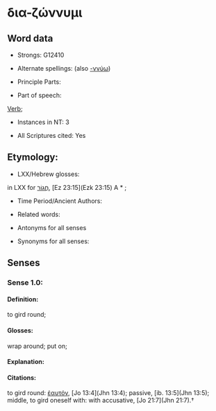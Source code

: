 # δια-ζώννυμι

<!-- Status: S2=NeedsFinalCheck -->
<!-- Lexica used for edits:   -->

## Word data

* Strongs: G12410

* Alternate spellings: (also [-ννύω]()) 

* Principle Parts: 


* Part of speech: 

[Verb](http://ugg.readthedocs.io/en/latest/verb.html); 

* Instances in NT: 3

* All Scriptures cited: Yes

## Etymology: 


* LXX/Hebrew glosses: 

in LXX for [חֲגוֹר](//en-uhl/H2290), [Ez 23:15](Ezk 23:15) A * ;

* Time Period/Ancient Authors: 


* Related words: 

* Antonyms for all senses

* Synonyms for all senses: 


## Senses 


### Sense  1.0: 

#### Definition:

to gird round;

#### Glosses: 

wrap around; put on; 

#### Explanation: 



#### Citations: 

to gird round: [ἑαυτόν](), [Jo 13:4](Jhn 13:4); passive, [ib. 13:5](Jhn 13:5); middle, to gird oneself with: with accusative, [Jo 21:7](Jhn 21:7).†
